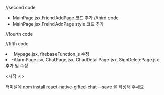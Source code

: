 //second code

- MainPage.jsx,FriendAddPage 코드 추가
  //third code
- MainPage.jsx,FreindAddPage style 코드 추가


//fourth code

//fifth code
<li>
-Mypage.jsx, firebaseFunction.js 수정</li>
<li>
-AlarmPage.jsx, ChatPage,jsx, ChadDetailPage.jsx, SignDeletePage.jsx 추가 및 수정
</li>

<시작 시>

터미널에 npm install react-native-gifted-chat --save  을 작성해 주세요
